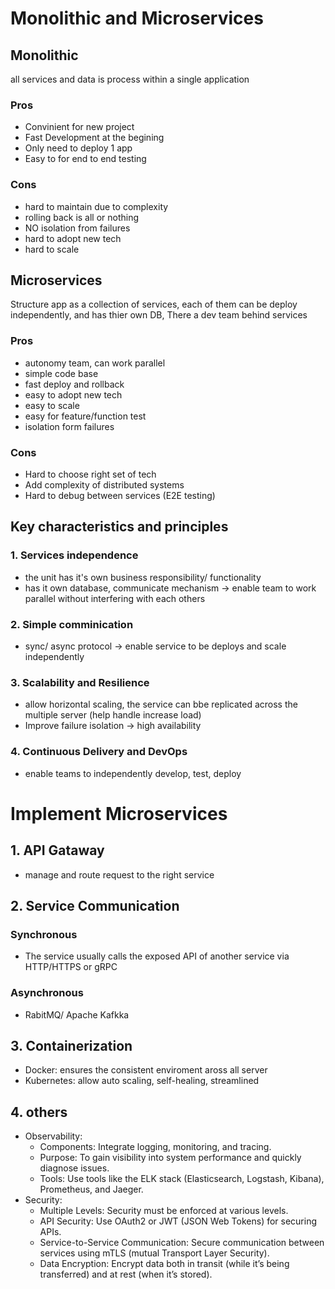 # Monolithic and Microservices

## Monolithic
all services and data is process within a single application

### Pros
* Convinient for new project
* Fast Development at the begining
* Only need to deploy 1 app
* Easy to for end to end testing

### Cons
* hard to maintain due to complexity
* rolling back is all or nothing
* NO isolation from failures
* hard to adopt new tech
* hard to scale

## Microservices
Structure app as a collection of services, each of them can be deploy independently, and has thier own DB, There a dev team behind services

### Pros
* autonomy team, can work parallel
* simple code base
* fast deploy and rollback
* easy to adopt new tech
* easy to scale
* easy for feature/function test
* isolation form failures

### Cons
* Hard to choose right set of tech
* Add complexity of distributed systems
* Hard to debug between services (E2E testing)

## Key characteristics and principles
### 1. Services independence
- the unit has it's own business responsibility/ functionality
- has it own database, communicate mechanism
-> enable team to work parallel without interfering with each others
### 2. Simple comminication
- sync/ async protocol
-> enable service to be deploys and scale independently
### 3. Scalability and Resilience
- allow horizontal scaling, the service can bbe replicated across the multiple server (help handle increase load)
- Improve failure isolation -> high availability
### 4. Continuous Delivery and DevOps
- enable teams to independently develop, test, deploy 

# Implement Microservices

## 1. API Gataway
- manage and route request to the right service

## 2. Service Communication
### Synchronous
- The service usually calls the exposed API of another service via HTTP/HTTPS or gRPC
### Asynchronous 
- RabitMQ/ Apache Kafkka

## 3. Containerization
- Docker: ensures the consistent enviroment aross all server
- Kubernetes: allow auto scaling, self-healing, streamlined

## 4. others
- Observability:
    - Components: Integrate logging, monitoring, and tracing.
    - Purpose: To gain visibility into system performance and quickly diagnose issues.
    - Tools: Use tools like the ELK stack (Elasticsearch, Logstash, Kibana), Prometheus, and Jaeger.
- Security:
    - Multiple Levels: Security must be enforced at various levels.
    - API Security: Use OAuth2 or JWT (JSON Web Tokens) for securing APIs.
    - Service-to-Service Communication: Secure communication between services using mTLS (mutual Transport Layer Security).
    - Data Encryption: Encrypt data both in transit (while it’s being transferred) and at rest (when it’s stored).